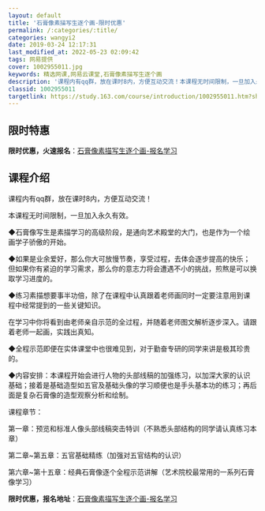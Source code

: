 ```yaml
---
layout: default
title: '石膏像素描写生逐个画-限时优惠'
permalink: /:categories/:title/
categories: wangyi2
date: 2019-03-24 12:17:31
last_modified_at: 2022-05-23 02:09:42
tags: 网易提供
cover: 1002955011.jpg
keywords: 精选网课,网易云课堂,石膏像素描写生逐个画
description: '课程内有qq群，放在课时8内，方便互动交流！本课程无时间限制，一旦加入永久有效。◆石膏像写生是素描学习的高级阶段，是通向'
classid: 1002955011
targetlink: https://study.163.com/course/introduction/1002955011.htm?share=1&shareId=1025206652&utm_campaign=share&utm_medium=iphoneShare&utm_source=&utm_u=1025206652
---
```


## 限时特惠

**限时优惠，火速报名**：[石膏像素描写生逐个画-报名学习](https://study.163.com/course/introduction/1002955011.htm?share=1&shareId=1025206652&utm_campaign=share&utm_medium=iphoneShare&utm_source=&utm_u=1025206652)

## 课程介绍

课程内有qq群，放在课时8内，方便互动交流！

本课程无时间限制，一旦加入永久有效。

◆石膏像写生是素描学习的高级阶段，是通向艺术殿堂的大门，也是作为一个绘画学子骄傲的开始。

◆如果是业余爱好，那么你大可放慢节奏，享受过程，去体会逐步提高的快乐；但如果你有紧迫的学习需求，那么你的意志力将会遭遇不小的挑战，煎熬是可以换取学习进度的。

◆练习素描想要事半功倍，除了在课程中认真跟着老师画同时一定要注意用到课程中经常提到的一些关键知识。

在学习中你将看到由老师亲自示范的全过程，并随着老师图文解析逐步深入。请跟着老师一起画，实践出真知。

◆全程示范即便在实体课堂中也很难见到，对于勤奋专研的同学来讲是极其珍贵的。

◆内容安排：本课程开始会进行人物的头部线稿的加强练习，以加深大家的认识基础；接着是基础造型如五官及基础头像的学习顺便也是手头基本功的练习；再后面是复杂石膏像的造型观察分析和绘制。

课程章节：

第一章：预览和标准人像头部线稿突击特训（不熟悉头部结构的同学请认真练习本章）

第二章~第五章：五官基础精练（加强对五官结构的认识）

第六章~第十五章：经典石膏像逐个全程示范讲解（艺术院校最常用的一系列石膏像学习）

**限时优惠，报名地址**：[石膏像素描写生逐个画-报名学习](https://study.163.com/course/introduction/1002955011.htm?share=1&shareId=1025206652&utm_campaign=share&utm_medium=iphoneShare&utm_source=&utm_u=1025206652)

